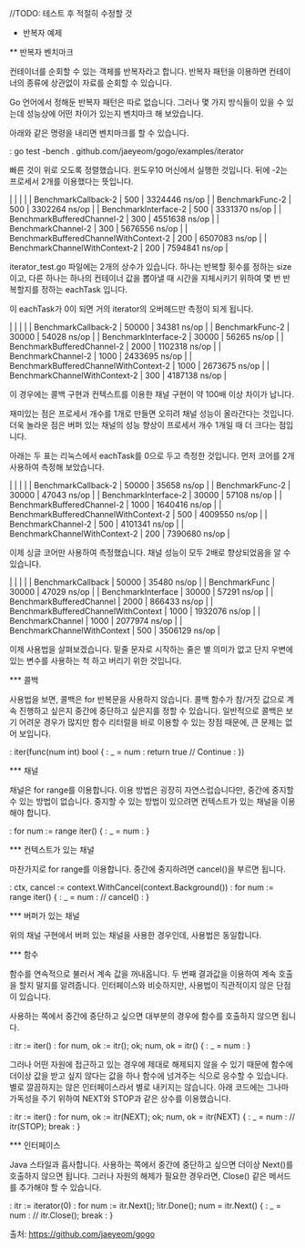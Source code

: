 //TODO: 테스트 후 적절히 수정할 것

* 반복자 예제

** 반복자 벤치마크

컨테이너를 순회할 수 있는 객체를 반복자라고 합니다. 반복자 패턴을
이용하면 컨테이너의 종류에 상관없이 자료를 순회할 수 있습니다.

Go 언어에서 정해둔 반복자 패턴은 따로 없습니다. 그러나 몇 가지
방식들이 있을 수 있는데 성능상에 어떤 차이가 있는지 벤치마크 해
보았습니다.

아래와 같은 명령을 내리면 벤치마크를 할 수 있습니다.

: go test -bench . github.com/jaeyeom/gogo/examples/iterator

빠른 것이 위로 오도록 정렬했습니다. 윈도우10 머신에서 실행한
것입니다. 뒤에 -2는 프로세서 2개를 이용했다는 뜻입니다.

|                                       |     |           <r> |
| BenchmarkCallback-2                   | 500 | 3324446 ns/op |
| BenchmarkFunc-2                       | 500 | 3302264 ns/op |
| BenchmarkInterface-2                  | 500 | 3331370 ns/op |
| BenchmarkBufferedChannel-2            | 300 | 4551638 ns/op |
| BenchmarkChannel-2                    | 300 | 5676556 ns/op |
| BenchmarkBufferedChannelWithContext-2 | 200 | 6507083 ns/op |
| BenchmarkChannelWithContext-2         | 200 | 7594841 ns/op |

iterator_test.go 파일에는 2개의 상수가 있습니다. 하나는 반복할 횟수를
정하는 size이고, 다른 하나는 하나의 컨테이너 값을 뽑아낼 때 시간을
지체시키기 위하여 몇 번 반복할지를 정하는 eachTask 입니다.

이 eachTask가 0이 되면 거의 iterator의 오버헤드만 측정이 되게 됩니다.

|                                       |       |           <r> |
| BenchmarkCallback-2                   | 50000 |   34381 ns/op |
| BenchmarkFunc-2                       | 30000 |   54028 ns/op |
| BenchmarkInterface-2                  | 30000 |   56265 ns/op |
| BenchmarkBufferedChannel-2            |  2000 | 1102318 ns/op |
| BenchmarkChannel-2                    |  1000 | 2433695 ns/op |
| BenchmarkBufferedChannelWithContext-2 |  1000 | 2673675 ns/op |
| BenchmarkChannelWithContext-2         |   300 | 4187138 ns/op |


이 경우에는 콜백 구현과 컨텍스트를 이용한 채널 구현이 약 100배 이상
차이가 납니다.

재미있는 점은 프로세서 개수를 1개로 만들면 오히려 채널 성능이
올라간다는 것입니다. 더욱 놀라운 점은 버퍼 있는 채널의 성능 향상이
프로세서 개수 1개일 때 더 크다는 점입니다.

아래는 두 표는 리눅스에서 eachTask를 0으로 두고 측정한 것입니다. 먼저
코어를 2개 사용하여 측정해 보았습니다.

|                                       |       |           <r> |
| BenchmarkCallback-2                   | 50000 |   35658 ns/op |
| BenchmarkFunc-2                       | 30000 |   47043 ns/op |
| BenchmarkInterface-2                  | 30000 |   57108 ns/op |
| BenchmarkBufferedChannel-2            |  1000 | 1640416 ns/op |
| BenchmarkBufferedChannelWithContext-2 |   500 | 4009550 ns/op |
| BenchmarkChannel-2                    |   500 | 4101341 ns/op |
| BenchmarkChannelWithContext-2         |   200 | 7390680 ns/op |


이제 싱글 코어만 사용하여 측정했습니다. 채널 성능이 모두 2배로
향상되었음을 알 수 있습니다.

|                                     |       |           <r> |
| BenchmarkCallback                   | 50000 |   35480 ns/op |
| BenchmarkFunc                       | 30000 |   47029 ns/op |
| BenchmarkInterface                  | 30000 |   57291 ns/op |
| BenchmarkBufferedChannel            |  2000 |  866433 ns/op |
| BenchmarkBufferedChannelWithContext |  1000 | 1932076 ns/op |
| BenchmarkChannel                    |  1000 | 2077974 ns/op |
| BenchmarkChannelWithContext         |   500 | 3506129 ns/op |

이제 사용법을 살펴보겠습니다. 밑줄 문자로 시작하는 줄은 별 의미가 없고
단지 우변에 있는 변수를 사용하는 척 하고 버리기 위한 것입니다.

*** 콜백

사용법을 보면, 콜백은 for 반복문을 사용하지 않습니다. 콜백 함수가
참/거짓 값으로 계속 진행하고 싶은지 중간에 중단하고 싶은지를 정할 수
있습니다. 일반적으로 콜백은 보기 어려운 경우가 많지만 함수 리터럴을
바로 이용할 수 있는 장점 때문에, 큰 문제는 없어 보입니다.

: iter(func(num int) bool {
: 	_ = num
: 	return true  // Continue
: })

*** 채널

채널은 for range를 이용합니다. 이용 방법은 굉장히 자연스럽습니다만,
중간에 중지할 수 있는 방법이 없습니다. 중지할 수 있는 방법이 있으려면
컨텍스트가 있는 채널을 이용해야 합니다.

: for num := range iter() {
: 	_ = num
: }

*** 컨텍스트가 있는 채널

마찬가지로 for range를 이용합니다. 중간에 중지하려면 cancel()을 부르면
됩니다.

: ctx, cancel := context.WithCancel(context.Background())
: for num := range iter() {
: 	_ = num
: 	// cancel()
: }

*** 버퍼가 있는 채널

위의 채널 구현에서 버퍼 있는 채널을 사용한 경우인데, 사용법은
동일합니다.

*** 함수

함수를 연속적으로 불러서 계속 값을 꺼내옵니다. 두 번째 결과값을
이용하여 계속 호출을 할지 말지를 알려줍니다. 인터페이스와 비슷하지만,
사용법이 직관적이지 않은 단점이 있습니다.

사용하는 쪽에서 중간에 중단하고 싶으면 대부분의 경우에 함수를 호출하지
않으면 됩니다.

: itr := iter()
: for num, ok := itr(); ok; num, ok = itr() {
: 	_ = num
: }

그러나 어떤 자원에 접근하고 있는 경우에 제대로 해제되지 않을 수 있기
때문에 함수에 더이상 값을 받고 싶지 않다는 값을 하나 함수에 넘겨주는
식으로 응수할 수 있습니다. 별로 깔끔하지는 않은 인터페이스라서 별로
내키지는 않습니다. 아래 코드에는 그나마 가독성을 주기 위하여 NEXT와
STOP과 같은 상수를 이용했습니다.

: itr := iter()
: for num, ok := itr(NEXT); ok; num, ok = itr(NEXT) {
: 	_ = num
: 	// itr(STOP); break
: }

*** 인터페이스

Java 스타일과 흡사합니다. 사용하는 쪽에서 중간에 중단하고 싶으면
더이상 Next()를 호출하지 않으면 됩니다. 그러나 자원의 해제가 필요한
경우라면, Close() 같은 메서드를 추가해야 할 수 있습니다.

: itr := iterator(0)
: for num := itr.Next(); !itr.Done(); num = itr.Next() {
: 	_ = num
: 	// itr.Close(); break
: }


출처: https://github.com/jaeyeom/gogo
